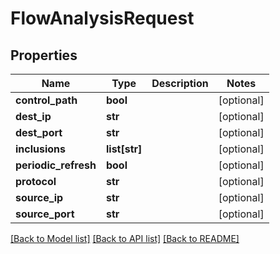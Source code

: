 # FlowAnalysisRequest

## Properties
Name | Type | Description | Notes
------------ | ------------- | ------------- | -------------
**control_path** | **bool** |  | [optional] 
**dest_ip** | **str** |  | [optional] 
**dest_port** | **str** |  | [optional] 
**inclusions** | **list[str]** |  | [optional] 
**periodic_refresh** | **bool** |  | [optional] 
**protocol** | **str** |  | [optional] 
**source_ip** | **str** |  | [optional] 
**source_port** | **str** |  | [optional] 

[[Back to Model list]](../README.md#documentation-for-models) [[Back to API list]](../README.md#documentation-for-api-endpoints) [[Back to README]](../README.md)


